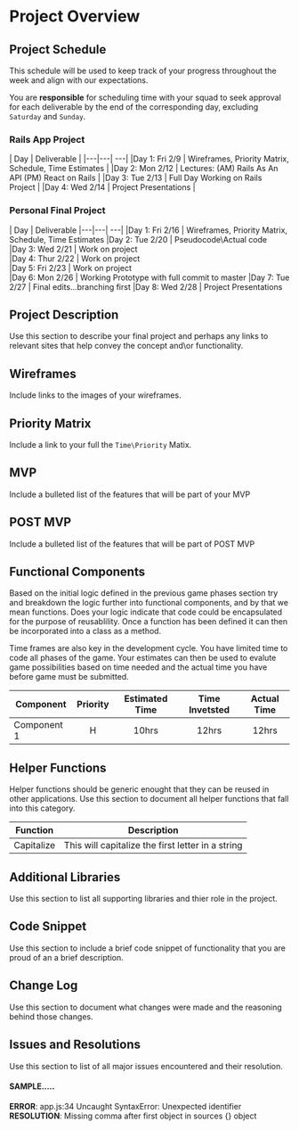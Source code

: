 # Project Overview

## Project Schedule

This schedule will be used to keep track of your progress throughout the week and align with our expectations.  

You are **responsible** for scheduling time with your squad to seek approval for each deliverable by the end of the corresponding day, excluding `Saturday` and `Sunday`.

### Rails App Project

|  Day | Deliverable | 
|---|---| ---|
|Day 1: Fri 2/9 | Wireframes, Priority Matrix, Schedule, Time Estimates |
|Day 2: Mon  2/12 | Lectures: (AM) Rails As An API  (PM) React on Rails |
|Day 3: Tue 2/13 | Full Day Working on Rails Project  |
|Day 4: Wed 2/14 | Project Presentations |

### Personal Final Project 

|  Day | Deliverable 
|---|---| ---|
|Day 1: Fri 2/16 | Wireframes, Priority Matrix, Schedule, Time Estimates 
|Day 2: Tue 2/20 | Pseudocode\Actual code\
|Day 3: Wed 2/21 | Work on project  
|Day 4: Thur 2/22 | Work on project  
|Day 5: Fri 2/23 | Work on project  
|Day 6: Mon 2/26 | Working Prototype with full commit to master 
|Day 7: Tue 2/27 | Final edits...branching first 
|Day 8: Wed 2/28 | Project Presentations 

## Project Description

Use this section to describe your final project and perhaps any links to relevant sites that help convey the concept and\or functionality.

## Wireframes

Include links to the images of your wireframes. 

## Priority Matrix

Include a link to your full the `Time\Priority` Matix.  

## MVP 

Include a bulleted list of the features that will be part of your MVP 

## POST MVP

Include a bulleted list of the features that will be part of POST MVP


## Functional Components

Based on the initial logic defined in the previous game phases section try and breakdown the logic further into functional components, and by that we mean functions.  Does your logic indicate that code could be encapsulated for the purpose of reusablility.  Once a function has been defined it can then be incorporated into a class as a method. 

Time frames are also key in the development cycle.  You have limited time to code all phases of the game.  Your estimates can then be used to evalute game possibilities based on time needed and the actual time you have before game must be submitted. 

| Component | Priority | Estimated Time | Time Invetsted | Actual Time |
| --- | :---: |  :---: | :---: | :---: |
| Component 1 | H | 10hrs| 12hrs | 12hrs |

## Helper Functions
Helper functions should be generic enought that they can be reused in other applications. Use this section to document all helper functions that fall into this category.

| Function | Description | 
| --- | :---: |  
| Capitalize | This will capitalize the first letter in a string | 

## Additional Libraries
 Use this section to list all supporting libraries and thier role in the project. 

## Code Snippet

Use this section to include a brief code snippet of functionality that you are proud of an a brief description.  

## Change Log
 Use this section to document what changes were made and the reasoning behind those changes.  

## Issues and Resolutions
 Use this section to list of all major issues encountered and their resolution.

#### SAMPLE.....
**ERROR**: app.js:34 Uncaught SyntaxError: Unexpected identifier                                
**RESOLUTION**: Missing comma after first object in sources {} object
